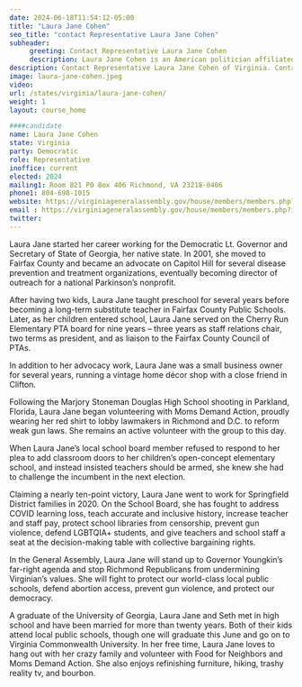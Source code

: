 ```yaml
---
date: 2024-06-18T11:54:12-05:00
title: "Laura Jane Cohen"
seo_title: "contact Representative Laura Jane Cohen"
subheader:
     greeting: Contact Representative Laura Jane Cohen
     description: Laura Jane Cohen is an American politician affiliated with the Democratic Party. She serves as a member of the Virginia House of Delegates, representing District 15. Cohen assumed office on January 10, 2024.
description: Contact Representative Laura Jane Cohen of Virginia. Contact information for Laura Jane Cohen includes email address, phone number, and mailing address.
image: laura-jane-cohen.jpeg
video:
url: /states/virginia/laura-jane-cohen/
weight: 1
layout: course_home

####candidate
name: Laura Jane Cohen
state: Virginia
party: Democratic
role: Representative
inoffice: current
elected: 2024
mailing1: Room 821 PO Box 406 Richmond, VA 23218-0406
phone1: 804-698-1015
website: https://virginiageneralassembly.gov/house/members/members.php?id=H0355/
email : https://virginiageneralassembly.gov/house/members/members.php?id=H0355/
twitter: 
---
```

Laura Jane started her career working for the Democratic Lt. Governor and Secretary of State of Georgia, her native state. In 2001, she moved to Fairfax County and became an advocate on Capitol Hill for several disease prevention and treatment organizations, eventually becoming director of outreach for a national Parkinson’s nonprofit.

After having two kids, Laura Jane taught preschool for several years before becoming a long-term substitute teacher in Fairfax County Public Schools. Later, as her children entered school, Laura Jane served on the Cherry Run Elementary PTA board for nine years – three years as staff relations chair, two terms as president, and as liaison to the Fairfax County Council of PTAs.

In addition to her advocacy work, Laura Jane was a small business owner for several years, running a vintage home décor shop with a close friend in Clifton.

Following the Marjory Stoneman Douglas High School shooting in Parkland, Florida, Laura Jane began volunteering with Moms Demand Action, proudly wearing her red shirt to lobby lawmakers in Richmond and D.C. to reform weak gun laws. She remains an active volunteer with the group to this day.

When Laura Jane’s local school board member refused to respond to her plea to add classroom doors to her children’s open-concept elementary school, and instead insisted teachers should be armed, she knew she had to challenge the incumbent in the next election.

Claiming a nearly ten-point victory, Laura Jane went to work for Springfield District families in 2020. On the School Board, she has fought to address COVID learning loss, teach accurate and inclusive history, increase teacher and staff pay, protect school libraries from censorship, prevent gun violence, defend LGBTQIA+ students, and give teachers and school staff a seat at the decision-making table with collective bargaining rights.

In the General Assembly, Laura Jane will stand up to Governor Youngkin’s far-right agenda and stop Richmond Republicans from undermining Virginian’s values. She will fight to protect our world-class local public schools, defend abortion access, prevent gun violence, and protect our democracy.

A graduate of the University of Georgia, Laura Jane and Seth met in high school and have been married for more than twenty years. Both of their kids attend local public schools, though one will graduate this June and go on to Virginia Commonwealth University. In her free time, Laura Jane loves to hang out with her crazy family and volunteer with Food for Neighbors and Moms Demand Action. She also enjoys refinishing furniture, hiking, trashy reality tv, and bourbon.
